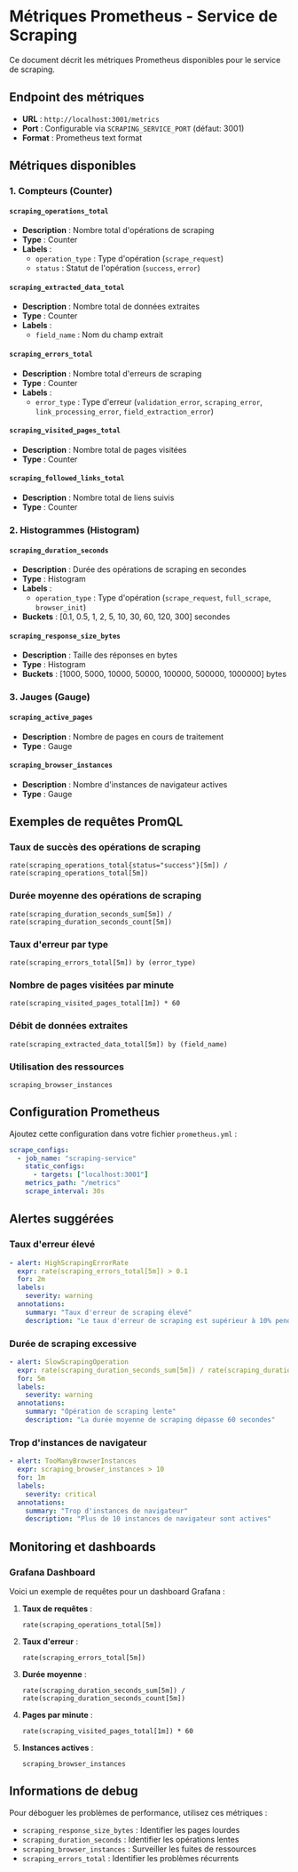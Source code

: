 # Métriques Prometheus - Service de Scraping

Ce document décrit les métriques Prometheus disponibles pour le service de scraping.

## Endpoint des métriques

- **URL** : `http://localhost:3001/metrics`
- **Port** : Configurable via `SCRAPING_SERVICE_PORT` (défaut: 3001)
- **Format** : Prometheus text format

## Métriques disponibles

### 1. Compteurs (Counter)

#### `scraping_operations_total`

- **Description** : Nombre total d'opérations de scraping
- **Type** : Counter
- **Labels** :
  - `operation_type` : Type d'opération (`scrape_request`)
  - `status` : Statut de l'opération (`success`, `error`)

#### `scraping_extracted_data_total`

- **Description** : Nombre total de données extraites
- **Type** : Counter
- **Labels** :
  - `field_name` : Nom du champ extrait

#### `scraping_errors_total`

- **Description** : Nombre total d'erreurs de scraping
- **Type** : Counter
- **Labels** :
  - `error_type` : Type d'erreur (`validation_error`, `scraping_error`, `link_processing_error`, `field_extraction_error`)

#### `scraping_visited_pages_total`

- **Description** : Nombre total de pages visitées
- **Type** : Counter

#### `scraping_followed_links_total`

- **Description** : Nombre total de liens suivis
- **Type** : Counter

### 2. Histogrammes (Histogram)

#### `scraping_duration_seconds`

- **Description** : Durée des opérations de scraping en secondes
- **Type** : Histogram
- **Labels** :
  - `operation_type` : Type d'opération (`scrape_request`, `full_scrape`, `browser_init`)
- **Buckets** : [0.1, 0.5, 1, 2, 5, 10, 30, 60, 120, 300] secondes

#### `scraping_response_size_bytes`

- **Description** : Taille des réponses en bytes
- **Type** : Histogram
- **Buckets** : [1000, 5000, 10000, 50000, 100000, 500000, 1000000] bytes

### 3. Jauges (Gauge)

#### `scraping_active_pages`

- **Description** : Nombre de pages en cours de traitement
- **Type** : Gauge

#### `scraping_browser_instances`

- **Description** : Nombre d'instances de navigateur actives
- **Type** : Gauge

## Exemples de requêtes PromQL

### Taux de succès des opérations de scraping

```promql
rate(scraping_operations_total{status="success"}[5m]) / rate(scraping_operations_total[5m])
```

### Durée moyenne des opérations de scraping

```promql
rate(scraping_duration_seconds_sum[5m]) / rate(scraping_duration_seconds_count[5m])
```

### Taux d'erreur par type

```promql
rate(scraping_errors_total[5m]) by (error_type)
```

### Nombre de pages visitées par minute

```promql
rate(scraping_visited_pages_total[1m]) * 60
```

### Débit de données extraites

```promql
rate(scraping_extracted_data_total[5m]) by (field_name)
```

### Utilisation des ressources

```promql
scraping_browser_instances
```

## Configuration Prometheus

Ajoutez cette configuration dans votre fichier `prometheus.yml` :

```yaml
scrape_configs:
  - job_name: "scraping-service"
    static_configs:
      - targets: ["localhost:3001"]
    metrics_path: "/metrics"
    scrape_interval: 30s
```

## Alertes suggérées

### Taux d'erreur élevé

```yaml
- alert: HighScrapingErrorRate
  expr: rate(scraping_errors_total[5m]) > 0.1
  for: 2m
  labels:
    severity: warning
  annotations:
    summary: "Taux d'erreur de scraping élevé"
    description: "Le taux d'erreur de scraping est supérieur à 10% pendant 2 minutes"
```

### Durée de scraping excessive

```yaml
- alert: SlowScrapingOperation
  expr: rate(scraping_duration_seconds_sum[5m]) / rate(scraping_duration_seconds_count[5m]) > 60
  for: 5m
  labels:
    severity: warning
  annotations:
    summary: "Opération de scraping lente"
    description: "La durée moyenne de scraping dépasse 60 secondes"
```

### Trop d'instances de navigateur

```yaml
- alert: TooManyBrowserInstances
  expr: scraping_browser_instances > 10
  for: 1m
  labels:
    severity: critical
  annotations:
    summary: "Trop d'instances de navigateur"
    description: "Plus de 10 instances de navigateur sont actives"
```

## Monitoring et dashboards

### Grafana Dashboard

Voici un exemple de requêtes pour un dashboard Grafana :

1. **Taux de requêtes** :

   ```promql
   rate(scraping_operations_total[5m])
   ```

2. **Taux d'erreur** :

   ```promql
   rate(scraping_errors_total[5m])
   ```

3. **Durée moyenne** :

   ```promql
   rate(scraping_duration_seconds_sum[5m]) / rate(scraping_duration_seconds_count[5m])
   ```

4. **Pages par minute** :

   ```promql
   rate(scraping_visited_pages_total[1m]) * 60
   ```

5. **Instances actives** :
   ```promql
   scraping_browser_instances
   ```

## Informations de debug

Pour déboguer les problèmes de performance, utilisez ces métriques :

- `scraping_response_size_bytes` : Identifier les pages lourdes
- `scraping_duration_seconds` : Identifier les opérations lentes
- `scraping_browser_instances` : Surveiller les fuites de ressources
- `scraping_errors_total` : Identifier les problèmes récurrents
